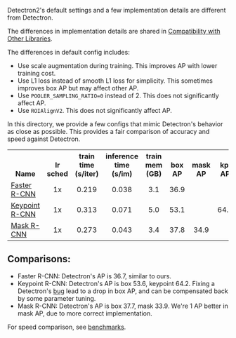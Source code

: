 
Detectron2's default settings and a few implementation details are different from Detectron.

The differences in implementation details are shared in
[Compatibility with Other Libraries](../../docs/notes/compatibility.md).

The differences in default config includes:
* Use scale augmentation during training. This improves AP with lower training cost.
* Use L1 loss instead of smooth L1 loss for simplicity. This sometimes improves box AP but may
  affect other AP.
* Use `POOLER_SAMPLING_RATIO=0` instead of 2. This does not significantly affect AP.
* Use `ROIAlignV2`. This does not significantly affect AP.

In this directory, we provide a few configs that mimic Detectron's behavior as close as possible.
This provides a fair comparison of accuracy and speed against Detectron.

<!--
./gen_html_table.py --config 'detectron2-Comparisons/*.yaml' --name "Faster R-CNN" "Keypoint R-CNN" "Mask R-CNN" --fields lr_sched train_speed inference_speed mem box_AP mask_AP keypoint_AP --base-dir ../../../configs/detectron2-Comparisons
-->


<table><tbody>
<!-- START TABLE -->
<!-- TABLE HEADER -->
<th valign="bottom">Name</th>
<th valign="bottom">lr<br/>sched</th>
<th valign="bottom">train<br/>time<br/>(s/iter)</th>
<th valign="bottom">inference<br/>time<br/>(s/im)</th>
<th valign="bottom">train<br/>mem<br/>(GB)</th>
<th valign="bottom">box<br/>AP</th>
<th valign="bottom">mask<br/>AP</th>
<th valign="bottom">kp.<br/>AP</th>
<th valign="bottom">model id</th>
<th valign="bottom">download</th>
<!-- TABLE BODY -->
<!-- ROW: faster_rcnn_R_50_FPN_noaug_1x -->
 <tr><td align="left"><a href="faster_rcnn_R_50_FPN_noaug_1x.yaml">Faster R-CNN</a></td>
<td align="center">1x</td>
<td align="center">0.219</td>
<td align="center">0.038</td>
<td align="center">3.1</td>
<td align="center">36.9</td>
<td align="center"></td>
<td align="center"></td>
<td align="center">137781054</td>
<td align="center"><a href="https://dl.fbaipublicfiles.com/detectron2/detectron2-Comparisons/faster_rcnn_R_50_FPN_noaug_1x/137781054/model_final_7ab50c.pkl">model</a>&nbsp;|&nbsp;<a href="https://dl.fbaipublicfiles.com/detectron2/detectron2-Comparisons/faster_rcnn_R_50_FPN_noaug_1x/137781054/metrics.json">metrics</a></td>
</tr>
<!-- ROW: keypoint_rcnn_R_50_FPN_1x -->
 <tr><td align="left"><a href="keypoint_rcnn_R_50_FPN_1x.yaml">Keypoint R-CNN</a></td>
<td align="center">1x</td>
<td align="center">0.313</td>
<td align="center">0.071</td>
<td align="center">5.0</td>
<td align="center">53.1</td>
<td align="center"></td>
<td align="center">64.2</td>
<td align="center">137781195</td>
<td align="center"><a href="https://dl.fbaipublicfiles.com/detectron2/detectron2-Comparisons/keypoint_rcnn_R_50_FPN_1x/137781195/model_final_cce136.pkl">model</a>&nbsp;|&nbsp;<a href="https://dl.fbaipublicfiles.com/detectron2/detectron2-Comparisons/keypoint_rcnn_R_50_FPN_1x/137781195/metrics.json">metrics</a></td>
</tr>
<!-- ROW: mask_rcnn_R_50_FPN_noaug_1x -->
 <tr><td align="left"><a href="mask_rcnn_R_50_FPN_noaug_1x.yaml">Mask R-CNN</a></td>
<td align="center">1x</td>
<td align="center">0.273</td>
<td align="center">0.043</td>
<td align="center">3.4</td>
<td align="center">37.8</td>
<td align="center">34.9</td>
<td align="center"></td>
<td align="center">137781281</td>
<td align="center"><a href="https://dl.fbaipublicfiles.com/detectron2/detectron2-Comparisons/mask_rcnn_R_50_FPN_noaug_1x/137781281/model_final_62ca52.pkl">model</a>&nbsp;|&nbsp;<a href="https://dl.fbaipublicfiles.com/detectron2/detectron2-Comparisons/mask_rcnn_R_50_FPN_noaug_1x/137781281/metrics.json">metrics</a></td>
</tr>
</tbody></table>

## Comparisons:

* Faster R-CNN: Detectron's AP is 36.7, similar to ours.
* Keypoint R-CNN: Detectron's AP is box 53.6, keypoint 64.2. Fixing a Detectron's
  [bug](https://github.com/facebookresearch/Detectron/issues/459) lead to a drop in box AP, and can be
	compensated back by some parameter tuning.
* Mask R-CNN: Detectron's AP is box 37.7, mask 33.9. We're 1 AP better in mask AP, due to more correct implementation.

For speed comparison, see [benchmarks](https://detectron2.readthedocs.io/notes/benchmarks.html).
